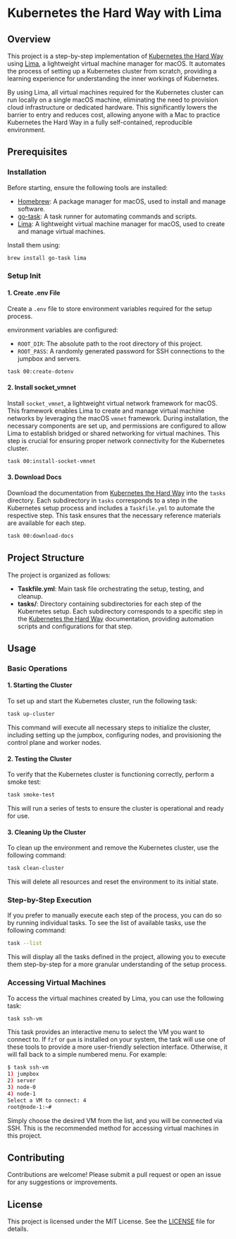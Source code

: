 # Kubernetes the Hard Way with Lima

## Overview

This project is a step-by-step implementation of [Kubernetes the Hard Way](https://github.com/kelseyhightower/kubernetes-the-hard-way) using [Lima](https://github.com/lima-vm/lima), a lightweight virtual machine manager for macOS. It automates the process of setting up a Kubernetes cluster from scratch, providing a learning experience for understanding the inner workings of Kubernetes.

By using Lima, all virtual machines required for the Kubernetes cluster can run locally on a single macOS machine, eliminating the need to provision cloud infrastructure or dedicated hardware. This significantly lowers the barrier to entry and reduces cost, allowing anyone with a Mac to practice Kubernetes the Hard Way in a fully self-contained, reproducible environment.

## Prerequisites

### Installation

Before starting, ensure the following tools are installed:

- [Homebrew](https://brew.sh/): A package manager for macOS, used to install and manage software.
- [go-task](https://taskfile.dev/): A task runner for automating commands and scripts.
- [Lima](https://github.com/lima-vm/lima): A lightweight virtual machine manager for macOS, used to create and manage virtual machines.

Install them using:

```bash
brew install go-task lima
```

### Setup Init

#### 1. Create .env File

Create a `.env` file to store environment variables required for the setup process. 

environment variables are configured:

- `ROOT_DIR`: The absolute path to the root directory of this project.
- `ROOT_PASS`: A randomly generated password for SSH connections to the jumpbox and servers.

```bash
task 00:create-dotenv
```

#### 2. Install socket_vmnet

Install `socket_vmnet`, a lightweight virtual network framework for macOS. This framework enables Lima to create and manage virtual machine networks by leveraging the macOS `vmnet` framework. During installation, the necessary components are set up, and permissions are configured to allow Lima to establish bridged or shared networking for virtual machines. This step is crucial for ensuring proper network connectivity for the Kubernetes cluster.

```bash
task 00:install-socket-vmnet
```

#### 3. Download Docs

Download the documentation from [Kubernetes the Hard Way](https://github.com/kelseyhightower/kubernetes-the-hard-way) into the `tasks` directory. Each subdirectory in `tasks` corresponds to a step in the Kubernetes setup process and includes a `Taskfile.yml` to automate the respective step. This task ensures that the necessary reference materials are available for each step.

```bash
task 00:download-docs
```

## Project Structure
The project is organized as follows:

- **Taskfile.yml**: Main task file orchestrating the setup, testing, and cleanup.
- **tasks/**: Directory containing subdirectories for each step of the Kubernetes setup. Each subdirectory corresponds to a specific step in the [Kubernetes the Hard Way](https://github.com/kelseyhightower/kubernetes-the-hard-way) documentation, providing automation scripts and configurations for that step.

## Usage

### Basic Operations

#### 1. Starting the Cluster
To set up and start the Kubernetes cluster, run the following task:

```bash
task up-cluster
```
This command will execute all necessary steps to initialize the cluster, including setting up the jumpbox, configuring nodes, and provisioning the control plane and worker nodes.

#### 2. Testing the Cluster
To verify that the Kubernetes cluster is functioning correctly, perform a smoke test:

```bash
task smoke-test
```
This will run a series of tests to ensure the cluster is operational and ready for use.

#### 3. Cleaning Up the Cluster
To clean up the environment and remove the Kubernetes cluster, use the following command:

```bash
task clean-cluster
```
This will delete all resources and reset the environment to its initial state.


### Step-by-Step Execution

If you prefer to manually execute each step of the process, you can do so by running individual tasks. To see the list of available tasks, use the following command:

```bash
task --list
```
This will display all the tasks defined in the project, allowing you to execute them step-by-step for a more granular understanding of the setup process.

### Accessing Virtual Machines

To access the virtual machines created by Lima, you can use the following task:

```bash
task ssh-vm
```
This task provides an interactive menu to select the VM you want to connect to. If `fzf` or `gum` is installed on your system, the task will use one of these tools to provide a more user-friendly selection interface. Otherwise, it will fall back to a simple numbered menu. For example:

```bash
$ task ssh-vm
1) jumpbox
2) server
3) node-0
4) node-1
Select a VM to connect: 4
root@node-1:~#
```

Simply choose the desired VM from the list, and you will be connected via SSH. This is the recommended method for accessing virtual machines in this project.

## Contributing
Contributions are welcome! Please submit a pull request or open an issue for any suggestions or improvements.

## License
This project is licensed under the MIT License. See the [LICENSE](LICENSE) file for details.